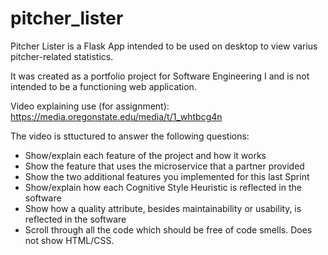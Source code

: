 # pitcher_lister

Pitcher Lister is a Flask App intended to be used on desktop to view varius pitcher-related statistics. 

It was created as a portfolio project for Software Engineering I and is not intended to be a functioning web application. 

Video explaining use (for assignment): https://media.oregonstate.edu/media/t/1_whtbcg4n

The video is sttuctured to answer the following questions: 

- Show/explain each feature of the project and how it works
- Show the feature that uses the microservice that a partner provided
- Show the two additional features you implemented for this last Sprint
- Show/explain how each Cognitive Style Heuristic is reflected in the software
- Show how a quality attribute, besides maintainability or usability, is reflected in the software
- Scroll through all the code which should be free of code smells. Does not show HTML/CSS.
